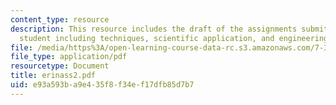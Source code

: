 ```yaml
---
content_type: resource
description: This resource includes the draft of the assignments submitted by the
  student including techniques, scientific application, and engineering application.
file: /media/https%3A/open-learning-course-data-rc.s3.amazonaws.com/7-349-biological-computing-at-the-crossroads-of-engineering-and-science-spring-2005/e93a593ba9e435f8f34ef17dfb85d7b7_erinass2.pdf
file_type: application/pdf
resourcetype: Document
title: erinass2.pdf
uid: e93a593b-a9e4-35f8-f34e-f17dfb85d7b7
---
```

